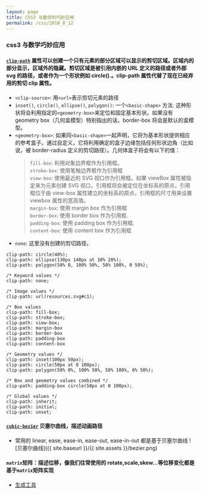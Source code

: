 ```yaml
---
layout: page
title: CSS3 与数学的巧妙应用
permalink: /css/2018_8_12
---
```


### css3 与数学巧妙应用

#### [`clip-path`](https://developer.mozilla.org/zh-CN/docs/Web/CSS/clip-path) 属性可以创建一个只有元素的部分区域可以显示的剪切区域。区域内的部分显示，区域外的隐藏。剪切区域是被引用内嵌的 URL 定义的路径或者外部 svg 的路径，或者作为一个形状例如 circle().。clip-path 属性代替了现在已经弃用的剪切 clip 属性。

- `<clip-source>`: 用`<url>`表示剪切元素的路径
- `inset()`, `circle()`, `ellipse()`, `polygon()`: 一个`<basic-shape>` 方法. 这种形状将会利用指定的`<geometry-box>`来定位和固定基本形状。如果没有 geometry box（几何盒模型）特别指出的话，border-box 将会是默认的盒模型。
- `<geometry-box>`: 如果同`<basic-shape>`一起声明，它将为基本形状提供相应的参考盒子。通过自定义，它将利用确定的盒子边缘包括任何形状边角（比如说，被 border-radius 定义的剪切路径）。几何体盒子将会有以下的值：
  > `fill-box`: 利用对象边界框作为引用框。\
  > `stroke-box`: 使用笔触边界框作为引用框 \
  > `view-box`: 使用最近的 SVG 视口作为引用框。如果 viewBox 属性被指定来为元素创建 SVG 视口，引用框将会被定位在坐标系的原点，引用框位于由 view-box 属性建立的坐标系的原点，引用框的尺寸用来设置 viewbox 属性的宽高值。\
  > `margin-box`: 使用 margin box 作为引用框 \
  > `border-box`: 使用 border box 作为引用框. \
  > `padding-box`: 使用 padding box 作为引用框. \
  > `content-box`: 使用 content box 作为引用框
- `none`: 这里没有创建的剪切路径。

```
clip-path: circle(40%);
clip-path: ellipse(130px 140px at 10% 20%);
clip-path: polygon(50% 0, 100% 50%, 50% 100%, 0 50%);

/* Keyword values */
clip-path: none;

/* Image values */
clip-path: url(resources.svg#c1);

/* Box values
clip-path: fill-box;
clip-path: stroke-box;
clip-path: view-box;
clip-path: margin-box
clip-path: border-box
clip-path: padding-box
clip-path: content-box

/* Geometry values */
clip-path: inset(100px 50px);
clip-path: circle(50px at 0 100px);
clip-path: polygon(50% 0%, 100% 50%, 50% 100%, 0% 50%);

/* Box and geometry values combined */
clip-path: padding-box circle(50px at 0 100px);

/* Global values */
clip-path: inherit;
clip-path: initial;
clip-path: unset;
```

#### [`cubic-bezier`](http://cubic-bezier.com/#.17,.67,.83,.67) 贝塞尔曲线，描述动画路径

- 常用的 linear, ease, ease-in, ease-out, ease-in-out 都是基于贝塞尔曲线
    ![贝塞尔曲线]({{ site.baseurl }}/{{ site.assets }}/bezier.png)

#### `matrix`矩阵：描述位移，像我们往常使用的 rotate,scale,skew...等位移变化都是基于`matrix`矩阵实现

- [生成工具](https://meyerweb.com/eric/tools/matrix/)
